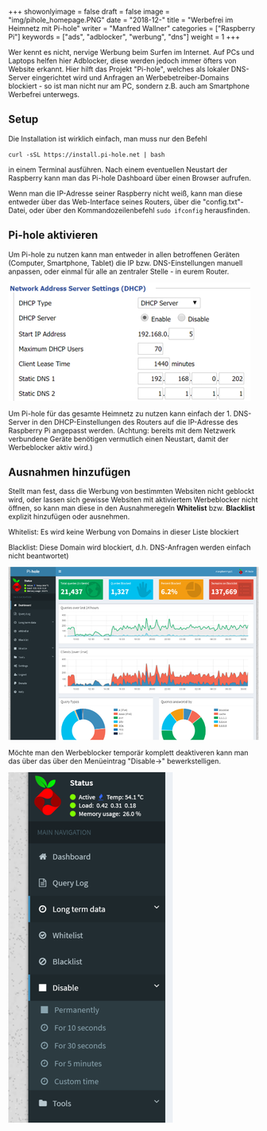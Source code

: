 +++
showonlyimage = false
draft = false
image = "img/pihole_homepage.PNG"
date = "2018-12-"
title = "Werbefrei im Heimnetz mit Pi-hole"
writer = "Manfred Wallner"
categories = ["Raspberry Pi"]
keywords = ["ads", "adblocker", "werbung", "dns"]
weight = 1
+++

Wer kennt es nicht, nervige Werbung beim Surfen im Internet. Auf PCs und Laptops helfen hier Adblocker, diese werden jedoch immer öfters von Website erkannt.
Hier hilft das Projekt "Pi-hole", welches als lokaler DNS-Server eingerichtet wird und Anfragen an Werbebetreiber-Domains blockiert - so ist man nicht nur am PC, sondern z.B. auch am Smartphone Werbefrei unterwegs.
<!--more-->

## Setup

Die Installation ist wirklich einfach, man muss nur den Befehl

``
curl -sSL https://install.pi-hole.net | bash
``

in einem Terminal ausführen.
Nach einem eventuellen Neustart der Raspberry kann man das Pi-hole Dashboard über einen Browser aufrufen.

Wenn man die IP-Adresse seiner Raspberry nicht weiß, kann man diese entweder über das Web-Interface seines Routers, über die "config.txt"-Datei, oder über den Kommandozeilenbefehl ``sudo ifconfig`` herausfinden.

## Pi-hole aktivieren

Um Pi-hole zu nutzen kann man entweder in allen betroffenen Geräten (Computer, Smartphone, Tablet) die IP bzw. DNS-Einstellungen manuell anpassen, oder einmal für alle an zentraler Stelle - in eurem Router.

![Raspberry Pi als 1. DNS Server im Heimnetzwerk festlegen](../../img/pihole_router_config.png) 

Um Pi-hole für das gesamte Heimnetz zu nutzen kann einfach der 1. DNS-Server in den DHCP-Einstellungen des Routers auf die IP-Adresse des Raspberry Pi angepasst werden.
(Achtung: bereits mit dem Netzwerk verbundene Geräte benötigen vermutlich einen Neustart, damit der Werbeblocker aktiv wird.)

## Ausnahmen hinzufügen

Stellt man fest, dass die Werbung von bestimmten Websiten nicht geblockt wird, oder lassen sich gewisse Websiten mit aktiviertem Werbeblocker nicht öffnen, so kann man diese in den Ausnahmeregeln **Whitelist** bzw. **Blacklist** explizit hinzufügen oder ausnehmen.

Whitelist: Es wird keine Werbung von Domains in dieser Liste blockiert

Blacklist: Diese Domain wird blockiert, d.h. DNS-Anfragen werden einfach nicht beantwortet)

![Pi-hole Admin Panel](../../img/pihole_panel.png)

Möchte man den Werbeblocker temporär komplett deaktiveren kann man das über das über den Menüeintrag "Disable->" bewerkstelligen.

![Pi-hole temporär deaktivieren](../../img/pihole_disable.png)
